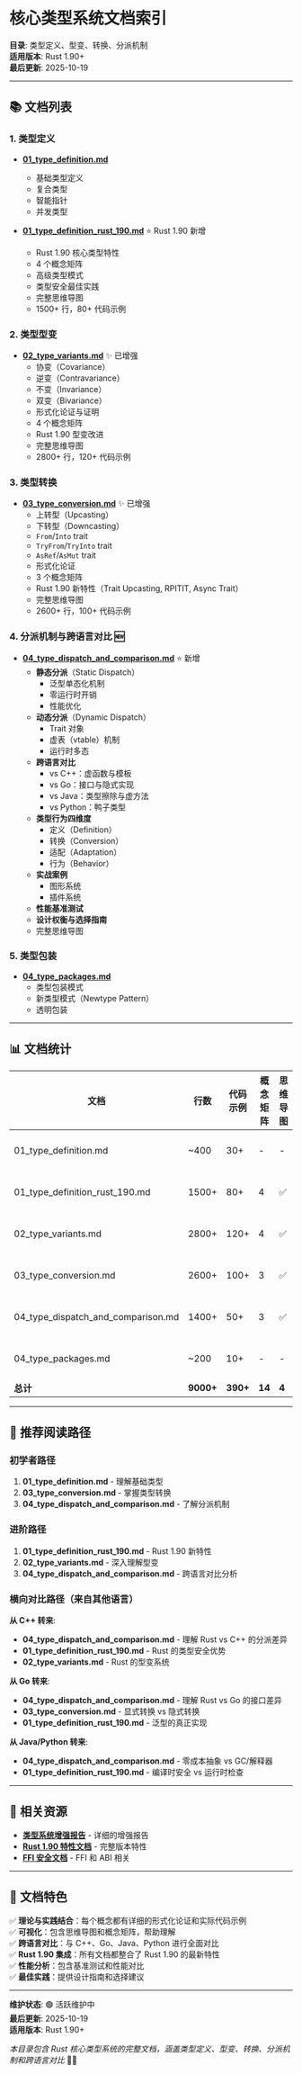 # 核心类型系统文档索引

**目录**: 类型定义、型变、转换、分派机制  
**适用版本**: Rust 1.90+  
**最后更新**: 2025-10-19

---

## 📚 文档列表

### 1. 类型定义

- **[01_type_definition.md](./01_type_definition.md)**
  - 基础类型定义
  - 复合类型
  - 智能指针
  - 并发类型

- **[01_type_definition_rust_190.md](./01_type_definition_rust_190.md)** ⭐ Rust 1.90 新增
  - Rust 1.90 核心类型特性
  - 4 个概念矩阵
  - 高级类型模式
  - 类型安全最佳实践
  - 完整思维导图
  - 1500+ 行，80+ 代码示例

### 2. 类型型变

- **[02_type_variants.md](./02_type_variants.md)** ✨ 已增强
  - 协变（Covariance）
  - 逆变（Contravariance）
  - 不变（Invariance）
  - 双变（Bivariance）
  - 形式化论证与证明
  - 4 个概念矩阵
  - Rust 1.90 型变改进
  - 完整思维导图
  - 2800+ 行，120+ 代码示例

### 3. 类型转换

- **[03_type_conversion.md](./03_type_conversion.md)** ✨ 已增强
  - 上转型（Upcasting）
  - 下转型（Downcasting）
  - `From`/`Into` trait
  - `TryFrom`/`TryInto` trait
  - `AsRef`/`AsMut` trait
  - 形式化论证
  - 3 个概念矩阵
  - Rust 1.90 新特性（Trait Upcasting, RPITIT, Async Trait）
  - 完整思维导图
  - 2600+ 行，100+ 代码示例

### 4. 分派机制与跨语言对比 🆕

- **[04_type_dispatch_and_comparison.md](./04_type_dispatch_and_comparison.md)** ⭐ 新增
  - **静态分派**（Static Dispatch）
    - 泛型单态化机制
    - 零运行时开销
    - 性能优化
  - **动态分派**（Dynamic Dispatch）
    - Trait 对象
    - 虚表（vtable）机制
    - 运行时多态
  - **跨语言对比**
    - vs C++：虚函数与模板
    - vs Go：接口与隐式实现
    - vs Java：类型擦除与虚方法
    - vs Python：鸭子类型
  - **类型行为四维度**
    - 定义（Definition）
    - 转换（Conversion）
    - 适配（Adaptation）
    - 行为（Behavior）
  - **实战案例**
    - 图形系统
    - 插件系统
  - **性能基准测试**
  - **设计权衡与选择指南**
  - 完整思维导图

### 5. 类型包装

- **[04_type_packages.md](./04_type_packages.md)**
  - 类型包装模式
  - 新类型模式（Newtype Pattern）
  - 透明包装

---

## 📊 文档统计

| 文档 | 行数 | 代码示例 | 概念矩阵 | 思维导图 | 状态 |
|------|------|---------|---------|---------|------|
| 01_type_definition.md | ~400 | 30+ | - | - | ✅ 完成 |
| 01_type_definition_rust_190.md | 1500+ | 80+ | 4 | ✅ | ✅ 完成 |
| 02_type_variants.md | 2800+ | 120+ | 4 | ✅ | ✅ 完成 |
| 03_type_conversion.md | 2600+ | 100+ | 3 | ✅ | ✅ 完成 |
| 04_type_dispatch_and_comparison.md | 1400+ | 50+ | 3 | ✅ | 🆕 新增 |
| 04_type_packages.md | ~200 | 10+ | - | - | ✅ 完成 |
| **总计** | **9000+** | **390+** | **14** | **4** | - |

---

## 🎯 推荐阅读路径

### 初学者路径

1. **01_type_definition.md** - 理解基础类型
2. **03_type_conversion.md** - 掌握类型转换
3. **04_type_dispatch_and_comparison.md** - 了解分派机制

### 进阶路径

1. **01_type_definition_rust_190.md** - Rust 1.90 新特性
2. **02_type_variants.md** - 深入理解型变
3. **04_type_dispatch_and_comparison.md** - 跨语言对比分析

### 横向对比路径（来自其他语言）

**从 C++ 转来**:

- **04_type_dispatch_and_comparison.md** - 理解 Rust vs C++ 的分派差异
- **01_type_definition_rust_190.md** - Rust 的类型安全优势
- **02_type_variants.md** - Rust 的型变系统

**从 Go 转来**:

- **04_type_dispatch_and_comparison.md** - 理解 Rust vs Go 的接口差异
- **03_type_conversion.md** - 显式转换 vs 隐式转换
- **01_type_definition_rust_190.md** - 泛型的真正实现

**从 Java/Python 转来**:

- **04_type_dispatch_and_comparison.md** - 零成本抽象 vs GC/解释器
- **01_type_definition_rust_190.md** - 编译时安全 vs 运行时检查

---

## 🔗 相关资源

- **[类型系统增强报告](./TYPE_SYSTEM_ENHANCEMENT_REPORT.md)** - 详细的增强报告
- **[Rust 1.90 特性文档](../../README_RUST_190.md)** - 完整版本特性
- **[FFI 安全文档](../04_safety/)** - FFI 和 ABI 相关

---

## 📝 文档特色

✅ **理论与实践结合**：每个概念都有详细的形式化论证和实际代码示例  
✅ **可视化**：包含思维导图和概念矩阵，帮助理解  
✅ **跨语言对比**：与 C++、Go、Java、Python 进行全面对比  
✅ **Rust 1.90 集成**：所有文档都整合了 Rust 1.90 的最新特性  
✅ **性能分析**：包含基准测试和性能对比  
✅ **最佳实践**：提供设计指南和选择建议  

---

**维护状态**: 🟢 活跃维护中  
**最后更新**: 2025-10-19  
**适用版本**: Rust 1.90+

*本目录包含 Rust 核心类型系统的完整文档，涵盖类型定义、型变、转换、分派机制和跨语言对比* 🦀✨
